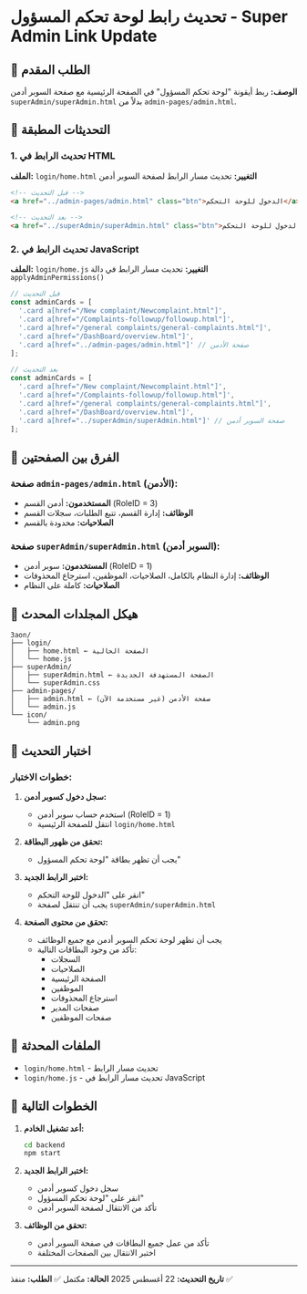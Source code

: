 # تحديث رابط لوحة تحكم المسؤول - Super Admin Link Update

## 🎯 الطلب المقدم
**الوصف:** ربط أيقونة "لوحة تحكم المسؤول" في الصفحة الرئيسية مع صفحة السوبر أدمن `superAdmin/superAdmin.html` بدلاً من `admin-pages/admin.html`.

## 🔧 التحديثات المطبقة

### 1. تحديث الرابط في HTML
**الملف:** `login/home.html`
**التغيير:** تحديث مسار الرابط لصفحة السوبر أدمن

```html
<!-- قبل التحديث -->
<a href="../admin-pages/admin.html" class="btn">الدخول للوحة التحكم</a>

<!-- بعد التحديث -->
<a href="../superAdmin/superAdmin.html" class="btn">الدخول للوحة التحكم</a>
```

### 2. تحديث الرابط في JavaScript
**الملف:** `login/home.js`
**التغيير:** تحديث مسار الرابط في دالة `applyAdminPermissions()`

```javascript
// قبل التحديث
const adminCards = [
  '.card a[href="/New complaint/Newcomplaint.html"]',
  '.card a[href="/Complaints-followup/followup.html"]',
  '.card a[href="/general complaints/general-complaints.html"]',
  '.card a[href="/DashBoard/overview.html"]',
  '.card a[href="../admin-pages/admin.html"]' // صفحة الأدمن
];

// بعد التحديث
const adminCards = [
  '.card a[href="/New complaint/Newcomplaint.html"]',
  '.card a[href="/Complaints-followup/followup.html"]',
  '.card a[href="/general complaints/general-complaints.html"]',
  '.card a[href="/DashBoard/overview.html"]',
  '.card a[href="../superAdmin/superAdmin.html"]' // صفحة السوبر أدمن
];
```

## 🎯 الفرق بين الصفحتين

### صفحة `admin-pages/admin.html` (الأدمن):
- **المستخدمون:** أدمن القسم (RoleID = 3)
- **الوظائف:** إدارة القسم، تتبع الطلبات، سجلات القسم
- **الصلاحيات:** محدودة بالقسم

### صفحة `superAdmin/superAdmin.html` (السوبر أدمن):
- **المستخدمون:** سوبر أدمن (RoleID = 1)
- **الوظائف:** إدارة النظام بالكامل، الصلاحيات، الموظفين، استرجاع المحذوفات
- **الصلاحيات:** كاملة على النظام

## 📁 هيكل المجلدات المحدث
```
3aon/
├── login/
│   ├── home.html ← الصفحة الحالية
│   └── home.js
├── superAdmin/
│   ├── superAdmin.html ← الصفحة المستهدفة الجديدة
│   └── superAdmin.css
├── admin-pages/
│   ├── admin.html ← صفحة الأدمن (غير مستخدمة الآن)
│   └── admin.js
└── icon/
    └── admin.png
```

## 🧪 اختبار التحديث

### خطوات الاختبار:
1. **سجل دخول كسوبر أدمن:**
   - استخدم حساب سوبر أدمن (RoleID = 1)
   - انتقل للصفحة الرئيسية `login/home.html`

2. **تحقق من ظهور البطاقة:**
   - يجب أن تظهر بطاقة "لوحة تحكم المسؤول"

3. **اختبر الرابط الجديد:**
   - انقر على "الدخول للوحة التحكم"
   - يجب أن تنتقل لصفحة `superAdmin/superAdmin.html`

4. **تحقق من محتوى الصفحة:**
   - يجب أن تظهر لوحة تحكم السوبر أدمن مع جميع الوظائف
   - تأكد من وجود البطاقات التالية:
     - السجلات
     - الصلاحيات
     - الصفحة الرئيسية
     - الموظفين
     - استرجاع المحذوفات
     - صفحات المدير
     - صفحات الموظفين

## 📁 الملفات المحدثة
- `login/home.html` - تحديث مسار الرابط
- `login/home.js` - تحديث مسار الرابط في JavaScript

## 🚀 الخطوات التالية
1. **أعد تشغيل الخادم:**
   ```bash
   cd backend
   npm start
   ```

2. **اختبر الرابط الجديد:**
   - سجل دخول كسوبر أدمن
   - انقر على "لوحة تحكم المسؤول"
   - تأكد من الانتقال لصفحة السوبر أدمن

3. **تحقق من الوظائف:**
   - تأكد من عمل جميع البطاقات في صفحة السوبر أدمن
   - اختبر الانتقال بين الصفحات المختلفة

---
**تاريخ التحديث:** 22 أغسطس 2025
**الحالة:** مكتمل ✅
**الطلب:** منفذ ✅
